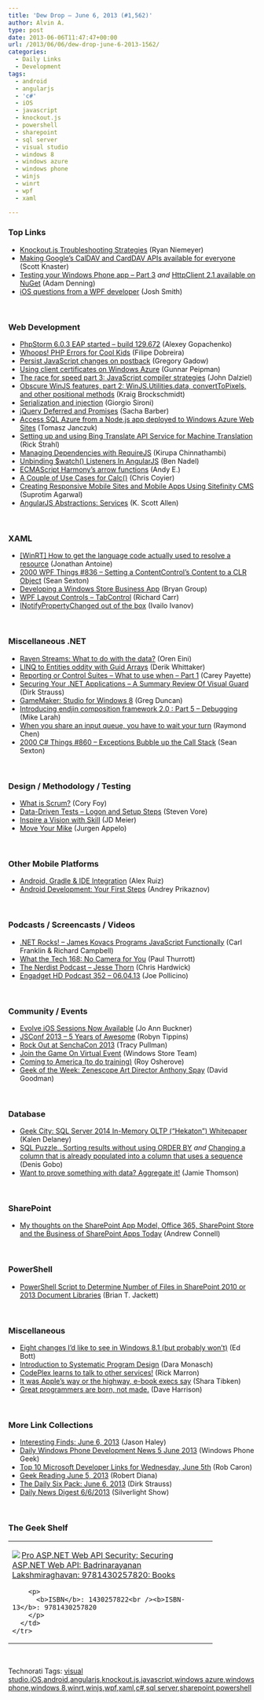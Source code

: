 ```yaml
---
title: 'Dew Drop – June 6, 2013 (#1,562)'
author: Alvin A.
type: post
date: 2013-06-06T11:47:47+00:00
url: /2013/06/06/dew-drop-june-6-2013-1562/
categories:
  - Daily Links
  - Development
tags:
  - android
  - angularjs
  - 'c#'
  - iOS
  - javascript
  - knockout.js
  - powershell
  - sharepoint
  - sql server
  - visual studio
  - windows 8
  - windows azure
  - windows phone
  - winjs
  - winrt
  - wpf
  - xaml

---
```

### <a name="top"></a>Top Links

  * <a href="http://feedproxy.google.com/~r/KnockMeOut/~3/uR0OW5kspHU/knockout-debugging-strategies-plugin.html" target="_blank">Knockout.js Troubleshooting Strategies</a> (Ryan Niemeyer)
  * <a href="http://feedproxy.google.com/~r/GDBcode/~3/VNyZBQAg5zY/making-googles-caldav-and-carddav-apis.html" target="_blank">Making Google’s CalDAV and CardDAV APIs available for everyone</a> (Scott Knaster)
  * <a href="http://blogs.windows.com/windows_phone/b/wpdev/archive/2013/06/05/testing-your-windows-phone-app-part-3.aspx" target="_blank">Testing your Windows Phone app – Part 3</a> _and_ <a href="http://blogs.windows.com/windows_phone/b/wpdev/archive/2013/06/05/httpclient-2-1-available-on-nuget.aspx" target="_blank">HttpClient 2.1 available on NuGet</a> (Adam Denning)
  * <a href="http://ijoshsmith.com/2013/06/05/ios-questions-from-a-wpf-developer/" target="_blank">iOS questions from a WPF developer</a> (Josh Smith)

&#160;

### <a name="web"></a>Web Development

  * <a href="http://blog.jetbrains.com/phpstorm/2013/06/phpstorm-6-0-3-eap-started-build-129-672/?utm_source=rss&utm_medium=rss&utm_campaign=phpstorm-6-0-3-eap-started-build-129-672" target="_blank">PhpStorm 6.0.3 EAP started – build 129.672</a> (Alexey Gopachenko)
  * <a href="http://feedproxy.google.com/~r/nettuts/~3/xRKk1iql0T8/" target="_blank">Whoops! PHP Errors for Cool Kids</a> (Filipe Dobreira)
  * <a href="http://www.codeproject.com/Articles/603102/Persist-JavaScript-changes-on-postback" target="_blank">Persist JavaScript changes on postback</a> (Gregory Gadow)
  * <a href="http://feedproxy.google.com/~r/gunnarpeipman/~3/LbNKJdvc-ZM/" target="_blank">Using client certificates on Windows Azure</a> (Gunnar Peipman)
  * <a href="http://feedproxy.google.com/~r/Creativejs/~3/eOiNTPxasd4/" target="_blank">The race for speed part 3: JavaScript compiler strategies</a> (John Dalziel)
  * <a href="http://kraigbrockschmidt.com/blog/?p=872" target="_blank">Obscure WinJS features, part 2: WinJS.Utilities.data, convertToPixels, and other positional methods</a> (Kraig Brockschmidt)
  * <a href="http://feeds.dzone.com/~r/zones/agile/~3/yrhYoPtgwyI/serialization-and-injection" target="_blank">Serialization and injection</a> (Giorgio Sironi)
  * <a href="http://sachabarbs.wordpress.com/2013/06/05/jquery-deferred-and-promises/" target="_blank">jQuery Deferred and Promises</a> (Sacha Barber)
  * <a href="http://tomasz.janczuk.org/2013/06/access-sql-azure-from-nodejs-app.html" target="_blank">Access SQL Azure from a Node.js app deployed to Windows Azure Web Sites</a> (Tomasz Janczuk)
  * <a href="http://feedproxy.google.com/~r/RickStrahl/~3/CdZZCEfxCLE/Setting-up-and-using-Bing-Translate-API-Service-for-Machine-Translation" target="_blank">Setting up and using Bing Translate API Service for Machine Translation</a> (Rick Strahl)
  * <a href="http://www.kirupa.com/html5/managing_dependencies_with_requirejs.htm" target="_blank">Managing Dependencies with RequireJS</a> (Kirupa Chinnathambi)
  * <a href="http://www.bennadel.com/blog/2480-Unbinding-watch-Listeners-In-AngularJS.htm" target="_blank">Unbinding $watch() Listeners In AngularJS</a> (Ben Nadel)
  * <a href="http://whattheheadsaid.com/2013/06/ecmascript-harmonys-arrow-functions" target="_blank">ECMAScript Harmony’s arrow functions</a> (Andy E.)
  * <a href="http://css-tricks.com/a-couple-of-use-cases-for-calc/" target="_blank">A Couple of Use Cases for Calc()</a> (Chris Coyier)
  * <a href="http://feedproxy.google.com/~r/netCurryRecentArticles/~3/13V7WrRs5Ko/ShowArticle.aspx" target="_blank">Creating Responsive Mobile Sites and Mobile Apps Using Sitefinity CMS</a> (Suprotim Agarwal)
  * <a href="http://odetocode.com/blogs/scott/archive/2013/06/05/angularjs-abstractions-services.aspx" target="_blank">AngularJS Abstractions: Services</a> (K. Scott Allen)

&#160;

### <a name="silverlight"></a>XAML

  * <a href="http://feedproxy.google.com/~r/JonathanAntoine/~3/r0h4YkYjL00/" target="_blank">[WinRT] How to get the language code actually used to resolve a resource</a> (Jonathan Antoine)
  * <a href="http://wpf.2000things.com/2013/06/06/836-setting-a-contentcontrols-content-to-a-clr-object/" target="_blank">2000 WPF Things #836 – Setting a ContentControl’s Content to a CLR Object</a> (Sean Sexton)
  * <a href="http://blogs.msdn.com/b/bryang/archive/2013/06/02/developing-a-windows-store-business-app.aspx" target="_blank">Developing a Windows Store Business App</a> (Bryan Group)
  * <a href="http://feedproxy.google.com/~r/BlackwaspLatestAdditions/~3/B0NI6014igA/RSSLanding.aspx" target="_blank">WPF Layout Controls &#8211; TabControl</a> (Richard Carr)
  * <a href="http://feedproxy.google.com/~r/Telerik/~3/ci_J96DJv2Q/inotifypropertychanged-out-of-the-box" target="_blank">INotifyPropertyChanged out of the box</a> (Ivailo Ivanov)

&#160;

### <a name="dotnet"></a>Miscellaneous .NET

  * <a href="http://feedproxy.google.com/~r/AyendeRahien/~3/7723GrXxhUk/raven-streams-what-to-do-with-the-data" target="_blank">Raven Streams: What to do with the data?</a> (Oren Eini)
  * <a href="http://feedproxy.google.com/~r/Devlicious/~3/su0CQxq_Ktk/linq-to-entities-oddity-with-guid-arrays.aspx" target="_blank">LINQ to Entities oddity with Guid Arrays</a> (Derik Whittaker)
  * <a href="http://feedproxy.google.com/~r/Telerik/~3/04IltKintJo/reporting-or-control-suites-what-to-use-when-part-1" target="_blank">Reporting or Control Suites – What to use when – Part 1</a> (Carey Payette)
  * <a href="http://feeds.feedblitz.com/~/41995959/0/dirkstrauss~Securing-Your-NET-Applications-%e2%80%93-A-Summary-Review-Of-Visual-Guard" target="_blank">Securing Your .NET Applications – A Summary Review Of Visual Guard</a> (Dirk Strauss)
  * <a href="http://channel9.msdn.com/coding4fun/blog/GameMaker-Studio-for-Windows-8" target="_blank">GameMaker: Studio for Windows 8</a> (Greg Duncan)
  * <a href="http://blogs.endjin.com/2013/06/introducing-endjin-composition-framework-2-0-part-5-debugging/" target="_blank">Introducing endjin composition framework 2.0 : Part 5 – Debugging</a> (Mike Larah)
  * <a href="http://blogs.msdn.com/b/oldnewthing/archive/2013/06/05/10423678.aspx" target="_blank">When you share an input queue, you have to wait your turn</a> (Raymond Chen)
  * <a href="http://csharp.2000things.com/2013/06/06/860-exceptions-bubble-up-the-call-stack/" target="_blank">2000 C# Things #860 – Exceptions Bubble up the Call Stack</a> (Sean Sexton)

&#160;

### <a name="design"></a>Design / Methodology / Testing

  * <a href="http://blog.coryfoy.com/2013/06/what-is-scrum/" target="_blank">What is Scrum?</a> (Cory Foy)
  * <a href="http://feedproxy.google.com/~r/TestStudio/~3/EfnnjrCq_so/Data-Driven-Tests---Logon-and-Setup-Steps.aspx" target="_blank">Data-Driven Tests &#8211; Logon and Setup Steps</a> (Steven Vore)
  * <a href="http://feedproxy.google.com/~r/jmeier/~3/cuxJo8GrRk4/inspire-a-vision-with-skill.aspx" target="_blank">Inspire a Vision with Skill</a> (JD Meier)
  * <a href="http://feedproxy.google.com/~r/noop/~3/j2KzbUa4ZDQ/move-your-mike.html" target="_blank">Move Your Mike</a> (Jurgen Appelo)

&#160;

### <a name="mobile"></a>Other Mobile Platforms

  * <a href="http://architects.dzone.com/articles/android-gradle-ide-integration" target="_blank">Android, Gradle & IDE Integration</a> (Alex Ruiz)
  * <a href="http://architects.dzone.com/articles/android-development-your-first" target="_blank">Android Development: Your First Steps</a> (Andrey Prikaznov)

&#160;

### <a name="podcasts"></a>Podcasts / Screencasts / Videos

  * <a href="http://www.dotnetrocks.com/default.aspx?ShowNum=878" target="_blank">.NET Rocks! &#8211; James Kovacs Programs JavaScript Functionally</a> (Carl Franklin & Richard Campbell)
  * <a href="http://winsupersite.com/podcasts/what-tech-168-no-camera-you" target="_blank">What the Tech 168: No Camera for You</a> (Paul Thurrott)
  * <a href="http://nerdist.libsyn.com/jesse-thorn" target="_blank">The Nerdist Podcast &#8211; Jesse Thorn</a> (Chris Hardwick)
  * <a href="http://www.engadget.com/2013/06/05/engadget-hd-podcast-352-06-04-13/?utm_medium=feed&utm_source=Feed_Classic&utm_campaign=Engadget" target="_blank">Engadget HD Podcast 352 &#8211; 06.04.13</a> (Joe Pollicino)

&#160;

### <a name="events"></a>Community / Events

  * <a href="http://blog.xamarin.com/first-set-of-evolve-ios-sessions-available/" target="_blank">Evolve iOS Sessions Now Available</a> (Jo Ann Buckner)
  * <a href="http://developer.yahoo.com/blogs/ydn/jsconf-2013-5-years-awesome-183605209.html" target="_blank">JSConf 2013 – 5 Years of Awesome</a> (Robyn Tippins)
  * <a href="http://feedproxy.google.com/~r/extblog/~3/of6p6ksd9cs/" target="_blank">Rock Out at SenchaCon 2013</a> (Tracy Pullman)
  * <a href="http://blogs.msdn.com/b/windowsstore/archive/2013/06/05/join-the-game-on-virtual-event.aspx" target="_blank">Join the Game On Virtual Event</a> (Windows Store Team)
  * <a href="http://feedproxy.google.com/~r/Iserializable/~3/Lc595_b22d0/coming-to-america-to-do-training.html" target="_blank">Coming to America (to do training)</a> (Roy Osherove)
  * <a href="http://www.geekadelphia.com/2013/06/05/geek-of-the-week-zenescope-art-director-anthony-spay/" target="_blank">Geek of the Week: Zenescope Art Director Anthony Spay</a> (David Goodman)

&#160;

### <a name="sql"></a>Database

  * <a href="http://sqlblog.com/blogs/kalen_delaney/archive/2013/06/05/hekaton-whitepaper.aspx" target="_blank">Geek City: SQL Server 2014 In-Memory OLTP (“Hekaton”) Whitepaper</a> (Kalen Delaney)
  * <a href="http://blogs.lessthandot.com/index.php/DataMgmt/DBProgramming/MSSQLServer/sql-puzzle-sorting-results-without" target="_blank">SQL Puzzle.. Sorting results without using ORDER BY</a> _and_ <a href="http://blogs.lessthandot.com/index.php/DataMgmt/DBProgramming/changing-a-column-that-is" target="_blank">Changing a column that is already populated into a column that uses a sequence</a> (Denis Gobo)
  * <a href="http://feedproxy.google.com/~r/jamiet/~3/pwmTjTe96XI/want-to-prove-something-with-data-aggregate-it.aspx" target="_blank">Want to prove something with data? Aggregate it!</a> (Jamie Thomson)

&#160;

### <a name="sp"></a>SharePoint

  * <a href="http://feedproxy.google.com/~r/AndrewConnell/~3/oMSckpnUwFM/my-thoughts-on-the-sharepoint-app-model-office-365-sharepoint-store-and-the-business-of-sharepoint-apps-today" target="_blank">My thoughts on the SharePoint App Model, Office 365, SharePoint Store and the Business of SharePoint Apps Today</a> (Andrew Connell)

&#160;

### <a name="ps"></a>PowerShell

  * <a href="http://feedproxy.google.com/~r/geekswithblogs/~3/bIHwOQNpHNY/powershell-script-to-determine-number-of-files-in-sharepoint-2010.aspx" target="_blank">PowerShell Script to Determine Number of Files in SharePoint 2010 or 2013 Document Libraries</a> (Brian T. Jackett)

&#160;

### <a name="misc"></a>Miscellaneous

  * <a href="http://feedproxy.google.com/~r/zdnet/Bott/~3/d-P82fDhO_A/" target="_blank">Eight changes I&#8217;d like to see in Windows 8.1 (but probably won&#8217;t)</a> (Ed Bott)
  * <a href="http://www.infragistics.com/community/blogs/d-coding/archive/2013/06/05/introduction-to-systematic-program-design.aspx" target="_blank">Introduction to Systematic Program Design</a> (Dara Monasch)
  * <a href="http://blogs.msdn.com/b/codeplex/archive/2013/06/05/codeplex-learns-to-talk-to-other-services.aspx" target="_blank">CodePlex learns to talk to other services!</a> (Rick Marron)
  * <a href="http://feedproxy.google.com/~r/cnet/tcoc/~3/xM0s3DtSSRw/" target="_blank">It was Apple&#8217;s way or the highway, e-book execs say</a> (Shara Tibken)
  * <a href="http://rogueagile.com/2013/04/10/great-programmers-are-born-not-made/" target="_blank">Great programmers are born, not made.</a> (Dave Harrison)

&#160;

### <a name="links"></a>More Link Collections

  * <a href="http://jasonhaley.com/blog/post/2013/06/06/Interesting-Finds-June-6-2013.aspx" target="_blank">Interesting Finds: June 6, 2013</a> (Jason Haley)
  * <a href="http://feedproxy.google.com/~r/Windowsphonegeek/~3/iILTAbyAUUU/daily-windows-phone-development-news-5-june-2013" target="_blank">Daily Windows Phone Development News 5 June 2013</a> (Windows Phone Geek)
  * <a href="http://blogs.msdn.com/b/robcaron/archive/2013/06/05/top-10-microsoft-developer-links-for-wednesday-june-5th.aspx" target="_blank">Top 10 Microsoft Developer Links for Wednesday, June 5th</a> (Rob Caron)
  * <a href="http://feeds.regulargeek.com/~r/RegularGeek/~3/QQNOVNDa3vU/" target="_blank">Geek Reading June 5, 2013</a> (Robert Diana)
  * <a href="http://feeds.feedblitz.com/~/41994758/0/dirkstrauss~The-Daily-Six-Pack-June" target="_blank">The Daily Six Pack: June 6, 2013</a> (Dirk Strauss)
  * <a href="http://feedproxy.google.com/~r/silverlightshow/~3/9mWrqKlG_Yg/Daily-News-Digest-6-6-2013.aspx" target="_blank">Daily News Digest 6/6/2013</a> (Silverlight Show)

&#160;

### <a name="shelf"></a>The Geek Shelf

<div id="scid:7dc1bd33-94bd-46fd-a20b-0131235bcd47:a1f1ae87-f825-432f-bf86-2fdc9c95fdc2" class="wlWriterEditableSmartContent" style="float: none; padding-bottom: 0px; padding-top: 0px; padding-left: 0px; margin: 0px; display: inline; padding-right: 0px">
  <table cellspacing="0" cellpadding="2" width="400" border="0" unselectable="on">
    <tr>
      <td valign="top" width="400">
        <p>
          <a title="Pro ASP.NET Web API Security: Securing ASP.NET Web API: Badrinarayanan Lakshmiraghavan: 9781430257820: Books" href="http://www.amazon.com/exec/obidos/ASIN/1430257822/alvinashcraft-20"><img data-recalc-dims="1" decoding="async" src="https://i0.wp.com/images.amazon.com/images/P/1430257822.01.MZZZZZZZ.jpg?w=660" border="0" align="left" style="float:left" />Pro ASP.NET Web API Security: Securing ASP.NET Web API: Badrinarayanan Lakshmiraghavan: 9781430257820: Books</a>
        </p>
        
        <p>
          <b>ISBN</b>: 1430257822<br /><b>ISBN-13</b>: 9781430257820
        </p>
      </td>
    </tr>
  </table>
</div>

&#160;

<div id="scid:0767317B-992E-4b12-91E0-4F059A8CECA8:72479f87-b6c2-4623-96d7-36a5a28aae23" class="wlWriterEditableSmartContent" style="float: none; padding-bottom: 0px; padding-top: 0px; padding-left: 0px; margin: 0px; display: inline; padding-right: 0px">
  Technorati Tags: <a href="http://technorati.com/tags/visual+studio" rel="tag">visual studio</a>,<a href="http://technorati.com/tags/iOS" rel="tag">iOS</a>,<a href="http://technorati.com/tags/android" rel="tag">android</a>,<a href="http://technorati.com/tags/angularjs" rel="tag">angularjs</a>,<a href="http://technorati.com/tags/knockout.js" rel="tag">knockout.js</a>,<a href="http://technorati.com/tags/javascript" rel="tag">javascript</a>,<a href="http://technorati.com/tags/windows+azure" rel="tag">windows azure</a>,<a href="http://technorati.com/tags/windows+phone" rel="tag">windows phone</a>,<a href="http://technorati.com/tags/windows+8" rel="tag">windows 8</a>,<a href="http://technorati.com/tags/winrt" rel="tag">winrt</a>,<a href="http://technorati.com/tags/winjs" rel="tag">winjs</a>,<a href="http://technorati.com/tags/wpf" rel="tag">wpf</a>,<a href="http://technorati.com/tags/xaml" rel="tag">xaml</a>,<a href="http://technorati.com/tags/c%23" rel="tag">c#</a>,<a href="http://technorati.com/tags/sql+server" rel="tag">sql server</a>,<a href="http://technorati.com/tags/sharepoint" rel="tag">sharepoint</a>,<a href="http://technorati.com/tags/powershell" rel="tag">powershell</a>
</div>
